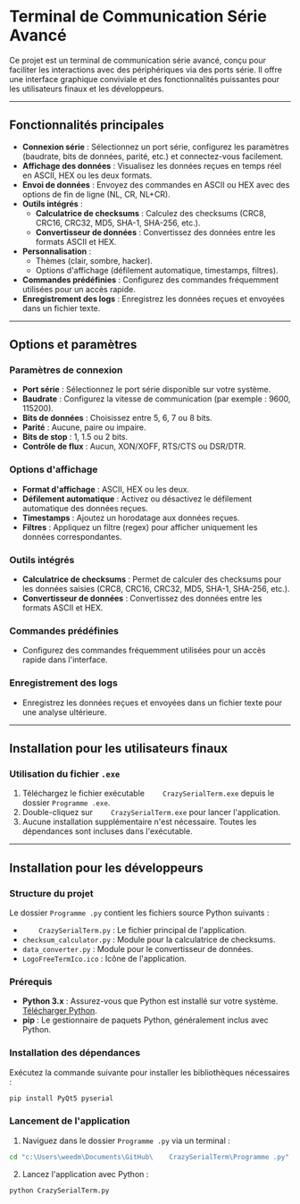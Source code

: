 # Terminal de Communication Série Avancé

Ce projet est un terminal de communication série avancé, conçu pour faciliter les interactions avec des périphériques via des ports série. Il offre une interface graphique conviviale et des fonctionnalités puissantes pour les utilisateurs finaux et les développeurs.

---

## Fonctionnalités principales

- **Connexion série** : Sélectionnez un port série, configurez les paramètres (baudrate, bits de données, parité, etc.) et connectez-vous facilement.
- **Affichage des données** : Visualisez les données reçues en temps réel en ASCII, HEX ou les deux formats.
- **Envoi de données** : Envoyez des commandes en ASCII ou HEX avec des options de fin de ligne (NL, CR, NL+CR).
- **Outils intégrés** :
  - **Calculatrice de checksums** : Calculez des checksums (CRC8, CRC16, CRC32, MD5, SHA-1, SHA-256, etc.).
  - **Convertisseur de données** : Convertissez des données entre les formats ASCII et HEX.
- **Personnalisation** :
  - Thèmes (clair, sombre, hacker).
  - Options d'affichage (défilement automatique, timestamps, filtres).
- **Commandes prédéfinies** : Configurez des commandes fréquemment utilisées pour un accès rapide.
- **Enregistrement des logs** : Enregistrez les données reçues et envoyées dans un fichier texte.

---

## Options et paramètres

### Paramètres de connexion

- **Port série** : Sélectionnez le port série disponible sur votre système.
- **Baudrate** : Configurez la vitesse de communication (par exemple : 9600, 115200).
- **Bits de données** : Choisissez entre 5, 6, 7 ou 8 bits.
- **Parité** : Aucune, paire ou impaire.
- **Bits de stop** : 1, 1.5 ou 2 bits.
- **Contrôle de flux** : Aucun, XON/XOFF, RTS/CTS ou DSR/DTR.

### Options d'affichage

- **Format d'affichage** : ASCII, HEX ou les deux.
- **Défilement automatique** : Activez ou désactivez le défilement automatique des données reçues.
- **Timestamps** : Ajoutez un horodatage aux données reçues.
- **Filtres** : Appliquez un filtre (regex) pour afficher uniquement les données correspondantes.

### Outils intégrés

- **Calculatrice de checksums** : Permet de calculer des checksums pour les données saisies (CRC8, CRC16, CRC32, MD5, SHA-1, SHA-256, etc.).
- **Convertisseur de données** : Convertissez des données entre les formats ASCII et HEX.

### Commandes prédéfinies

- Configurez des commandes fréquemment utilisées pour un accès rapide dans l'interface.

### Enregistrement des logs

- Enregistrez les données reçues et envoyées dans un fichier texte pour une analyse ultérieure.

---

## Installation pour les utilisateurs finaux

### Utilisation du fichier `.exe`

1. Téléchargez le fichier exécutable `    CrazySerialTerm.exe` depuis le dossier `Programme .exe`.
2. Double-cliquez sur `    CrazySerialTerm.exe` pour lancer l'application.
3. Aucune installation supplémentaire n'est nécessaire. Toutes les dépendances sont incluses dans l'exécutable.

---

## Installation pour les développeurs

### Structure du projet

Le dossier `Programme .py` contient les fichiers source Python suivants :

- `    CrazySerialTerm.py` : Le fichier principal de l'application.
- `checksum_calculator.py` : Module pour la calculatrice de checksums.
- `data_converter.py` : Module pour le convertisseur de données.
- `LogoFreeTermIco.ico` : Icône de l'application.

### Prérequis

- **Python 3.x** : Assurez-vous que Python est installé sur votre système. [Télécharger Python](https://www.python.org/).
- **pip** : Le gestionnaire de paquets Python, généralement inclus avec Python.

### Installation des dépendances

Exécutez la commande suivante pour installer les bibliothèques nécessaires :

```bash
pip install PyQt5 pyserial
```

### Lancement de l'application

1. Naviguez dans le dossier `Programme .py` via un terminal :

```bash
cd "c:\Users\weedm\Documents\GitHub\    CrazySerialTerm\Programme .py"
```

2. Lancez l'application avec Python :

```bash
python CrazySerialTerm.py
```


